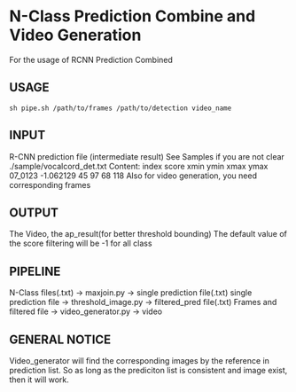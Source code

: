 # N-Class Prediction Combine and Video Generation
For the usage of RCNN Prediction Combined

## USAGE

	sh pipe.sh /path/to/frames /path/to/detection video_name

## INPUT 

R-CNN prediction file (intermediate result)
See Samples if you are not clear ./sample/vocalcord_det.txt
Content: index 	 score     xmin ymin xmax ymax
	 07_0123 -1.062129 45   97   68   118
Also for video generation, you need corresponding frames
## OUTPUT

The Video, the ap_result(for better threshold bounding)
The default value of the score filtering will be -1 for all class

## PIPELINE

N-Class files(.txt) -> maxjoin.py -> single prediction file(.txt)
single prediction file -> threshold_image.py -> filtered_pred file(.txt)
Frames and filtered file -> video_generator.py -> video

## GENERAL NOTICE

Video_generator will find the corresponding images by the reference in prediction list. So as long as the prediciton list is consistent and image exist, then it will work.



